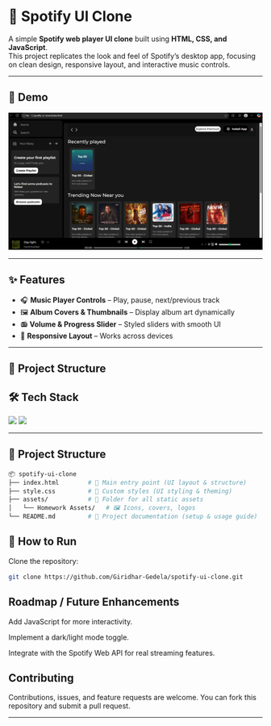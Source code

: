 # 🎵 Spotify UI Clone  

A simple **Spotify web player UI clone** built using **HTML, CSS, and JavaScript**.  
This project replicates the look and feel of Spotify’s desktop app, focusing on clean design, responsive layout, and interactive music controls.  

---

## 🚀 Demo  

![Spotify Clone Preview](assets/preview.png)  

---

## ✨ Features  

- 🎧 **Music Player Controls** – Play, pause, next/previous track  
- 🖼️ **Album Covers & Thumbnails** – Display album art dynamically  
- 📻 **Volume & Progress Slider** – Styled sliders with smooth UI  
- 📱 **Responsive Layout** – Works across devices  

---

## 📂 Project Structure  



## 🛠️ Tech Stack  

<p>
  <img src="https://cdn.jsdelivr.net/gh/devicons/devicon/icons/html5/html5-original.svg" width="40"/>
  <img src="https://cdn.jsdelivr.net/gh/devicons/devicon/icons/css3/css3-original.svg" width="40"/>
</p>

---

## 📂 Project Structure  

```bash
📦 spotify-ui-clone
├── index.html        # 🎯 Main entry point (UI layout & structure)
├── style.css         # 🎨 Custom styles (UI styling & theming)
├── assets/           # 📂 Folder for all static assets
│   └── Homework Assets/   # 🖼️ Icons, covers, logos
└── README.md         # 📘 Project documentation (setup & usage guide)
```

## 📖 How to Run  

 Clone the repository:  
   ```bash
   git clone https://github.com/Giridhar-Gedela/spotify-ui-clone.git
```
<!--📸 Screenshots -->



## Roadmap / Future Enhancements

Add JavaScript for more interactivity.

Implement a dark/light mode toggle.

Integrate with the Spotify Web API for real streaming features.

## Contributing

Contributions, issues, and feature requests are welcome.
You can fork this repository and submit a pull request.

---
